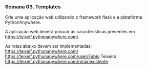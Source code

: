 ### Semana 03. Templates
Crie uma aplicação web utilizando o framework flask e a plataforma PythonAnywhere.

A aplicação web deverá possuir as características presentes em https://teixeif.pythonanywhere.com/.

As rotas abaixo devem ser implementadas:
https://teixeif.pythonanywhere.com/ 
https://teixeif.pythonanywhere.com/user/Fabio Teixeira
https://teixeif.pythonanywhere.com/rotainexistente
